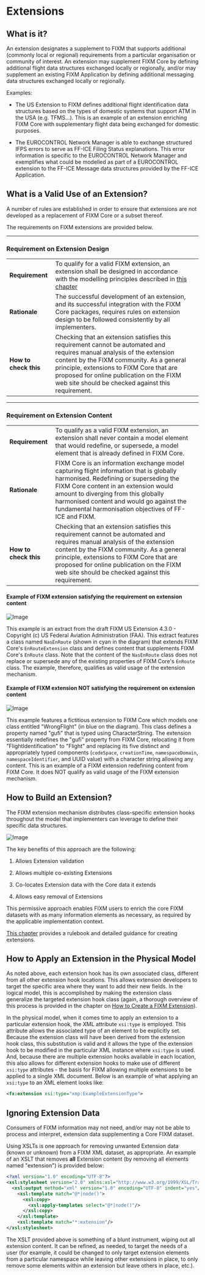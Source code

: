 # Extensions

## What is it?

An extension designates a supplement to FIXM that supports additional
(commonly local or regional) requirements from a particular organisation
or community of interest. An extension may supplement FIXM Core by
defining additional flight data structures exchanged locally or
regionally, and/or may supplement an existing FIXM Application by
defining additional messaging data structures exchanged locally or
regionally.

Examples:

- The US Extension to FIXM defines additional flight identification data structures based on the types of domestic systems that support ATM in the USA (e.g. TFMS...). This is an example of an extension enriching FIXM Core with supplementary flight data being exchanged for domestic purposes.

- The EUROCONTROL Network Manager is able to exchange structured IFPS errors to serve as FF-ICE Filing Status explanations. This error information is specific to the EUROCONTROL Network Manager and exemplifies what could be modelled as part of a EUROCONTROL extension to the FF-ICE Message data structures provided by the FF-ICE Application.

## What is a Valid Use of an Extension?

A number of rules are established in order to ensure that extensions are
not developed as a replacement of FIXM Core or a subset thereof.

The requirements on FIXM extensions are provided below.

-----

### Requirement on Extension Design

| | | |
|-|-|-|
| **Requirement**       | To qualify for a valid FIXM extension, an extension shall be designed in accordance with the modelling principles described in [this chapter](how-to-create-fixm-extension/introduction.md)|
| **Rationale**         | The successful development of an extension, and its successful integration with the FIXM Core packages, requires rules on extension design to be followed consistently by all implementers.|
| **How to check this** | Checking that an extension satisfies this requirement cannot be automated and requires manual analysis of the extension content by the FIXM community. As a general principle, extensions to FIXM Core that are proposed for online publication on the FIXM web site should be checked against this requirement. |


-----

### Requirement on Extension Content

| | | |
|-|-|-|
| **Requirement**       | To qualify as a valid FIXM extension, an extension shall never contain a model element that would redefine, or supersede, a model element that is already defined in FIXM Core.|
| **Rationale**         | FIXM Core is an information exchange model capturing flight information that is globally harmonised. Redefining or superseding the FIXM Core content in an extension would amount to diverging from this globally harmonised content and would go against the fundamental harmonisation objectives of FF-ICE and FIXM. |
| **How to check this** | Checking that an extension satisfies this requirement cannot be automated and requires manual analysis of the extension content by the FIXM community. As a general principle, extensions to FIXM Core that are proposed for online publication on the FIXM web site should be checked against this requirement.       |

#### Example of FIXM extension satisfying the requirement on extension content

![Image](.//media/fixm-US-extension.png "Example of FIXM extension satisfying the requirement on extension content")

This example is an extract from the draft FIXM US Extension 4.3.0 - Copyright (c) US Federal Aviation Administration (FAA). This extract features a class named `NasEnRoute` (shown in cyan in the diagram) that extends FIXM Core's `EnRouteExtension` class and defines content that supplements FIXM Core's `EnRoute` class. Note that the content of the `NasEnRoute` class does not replace or supersede any of the existing properties of FIXM Core's `EnRoute` class. The example, therefore, qualifies as valid usage of the extension mechanism.  

#### Example of FIXM extension NOT satisfying the requirement on extension content

![Image](.//media/general-guidance-extensions-02.png "Example of FIXM extension NOT satisfying the requirement on extension content")

This example features a fictitious extension to FIXM Core which models
one class entitled "WrongFlight" (in blue on the diagram). This class
defines a property named "gufi" that is typed using CharacterString. The
extension essentially redefines the "gufi" property from FIXM Core,
relocating it from "FlightIdentification" to "Flight" and replacing its 
five distinct and appropriately typed components (`codeSpace`, 
`creationTime`, `namespaceDomain`, `namespaceIdentifier`, and UUID value)
with a character string allowing any content. This is an example of a 
FIXM extension redefining content from FIXM Core. It does NOT qualify as 
valid usage of the FIXM extension mechanism.

## How to Build an Extension?

The FIXM extension mechanism distributes class-specific extension hooks
throughout the model that implementers can leverage to define their
specific data structures.

![Image](.//media/general-guidance-extensions-03.png)

The key benefits of this approach are the following:

1. Allows Extension validation

2. Allows multiple co-existing Extensions

3. Co-locates Extension data with the Core data it extends

4. Allows easy removal of Extensions

This permissive approach enables FIXM users to enrich the core FIXM
datasets with as many information elements as necessary, as required by
the applicable implementation context.

[This chapter](how-to-create-fixm-extension/introduction.md) provides a rulebook and detailed guidance for creating
extensions.

## How to Apply an Extension in the Physical Model

As noted above, each extension hook has its own associated class, different from all other extension hook locations.  This allows extension developers to target the specific area where they want to add their new fields.  In the logical model, this is accomplished by making the extension class generalize the targeted extension hook class (again, a thorough overview of this process is provided in the chapter on [How to Create a FIXM Extension](how-to-create-fixm-extension/introduction.md)).  

In the physical model, when it comes time to apply an extension to a particular extension hook, the XML attribute `xsi:type` is employed.  This attribute allows the associated type of an element to be explicitly set.  Because the extension class will have been derived from the extension hook class, this substitution is valid and it allows the type of the extension hook to be modified in the particular XML instance where `xsi:type` is used.  And, because there are multiple extension hooks available in each location, this also allows for different extension hooks to make use of different `xsi:type` attributes - the basis for FIXM allowing multiple extensions to be applied to a single XML document.  Below is an example of what applying an `xsi:type` to an XML element looks like:

```xml
<fx:extension xsi:type="xmp:ExampleExtensionType">
```

## Ignoring Extension Data

Consumers of FIXM information may not need, and/or may not be able to
process and interpret, extension data supplementing a Core FIXM dataset.

Using XSLTs is one approach for removing unwanted Extension data (known
or unknown) from a FIXM XML dataset, as appropriate. An example of an
XSLT that removes **all** Extension content (by removing all elements 
named "extension") is provided below:

```xml
<?xml version="1.0" encoding="UTF-8"?>
<xsl:stylesheet version="2.0" xmlns:xsl="http://www.w3.org/1999/XSL/Transform">
  <xsl:output method="xml" version="1.0" encoding="UTF-8" indent="yes"/>
    <xsl:template match="@*|node()">
      <xsl:copy>
        <xsl:apply-templates select="@*|node()"/>
      </xsl:copy>
    </xsl:template>
    <xsl:template match="*:extension"/>
</xsl:stylesheet>
```

The XSLT provided above is something of a blunt instrument, wiping out all extension content.  It can be refined, as needed, to target the needs of a user (for example, it could be changed to only target extension elements from a particular namespace while leaving other extensions in place, to only remove some elements within an extension but leave others in place, etc.).
